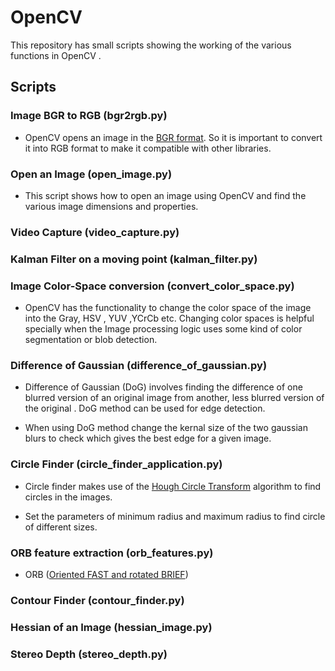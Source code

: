 # OpenCV
This repository has small scripts showing the working of the various functions in OpenCV .

## Scripts

### Image BGR to RGB (bgr2rgb.py)

* OpenCV opens an image in the [BGR format](https://www.learnopencv.com/why-does-opencv-use-bgr-color-format/). So it is important to convert it into RGB format to make it compatible with other libraries.

### Open an Image (open_image.py)

* This script shows how to open an image using OpenCV and find the various image dimensions and properties.

### Video Capture (video_capture.py)

### Kalman Filter on a moving point (kalman_filter.py)

### Image Color-Space conversion (convert_color_space.py)

* OpenCV has the functionality to change the color space of the image into the Gray, HSV , YUV ,YCrCb etc.
Changing color spaces is helpful specially when the Image processing logic uses some kind of color segmentation or blob detection. 

### Difference of Gaussian (difference_of_gaussian.py)

* Difference of Gaussian (DoG) involves finding the difference of one blurred version of an original image from another, less blurred version of the original . DoG method can be used for edge detection.

* When using DoG method change the kernal size of the two gaussian blurs to check which gives the best edge for a given image.    

### Circle Finder (circle_finder_application.py)

* Circle finder makes use of the [Hough Circle Transform](https://en.wikipedia.org/wiki/Circle_Hough_Transform) algorithm to find circles in the images.

* Set the parameters of minimum radius and maximum radius to find circle of different sizes.

### ORB feature extraction (orb_features.py)

* ORB ([Oriented FAST and rotated BRIEF](https://en.wikipedia.org/wiki/Oriented_FAST_and_rotated_BRIEF))

### Contour Finder (contour_finder.py)

### Hessian of an Image (hessian_image.py)

### Stereo Depth (stereo_depth.py)
